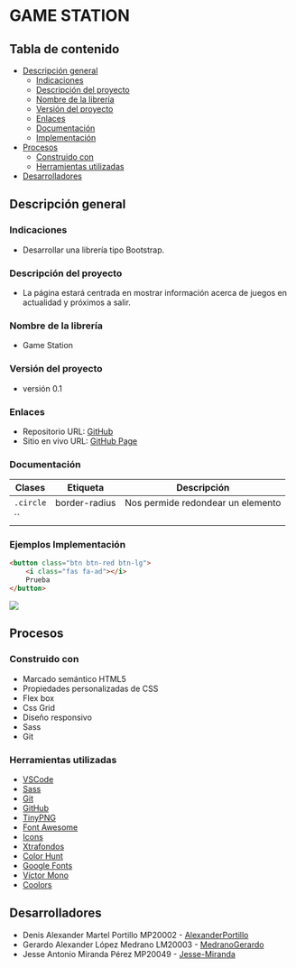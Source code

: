 # GAME STATION

## Tabla de contenido

- [Descripción general](#Descripción-general)
  - [Indicaciones](#Indicaciones)
  - [Descripción del proyecto](#Descripción-del-proyecto)
  - [Nombre de la librería](#Nombre-de-librería)
  - [Versión del proyecto](#Versión-del-proyecto)
  - [Enlaces](#Enlaces)
  - [Documentación](#Documentación)
  - [Implementación](#Implementación)
- [Procesos](#Procesos)
  - [Construido con](#Construido-con)
  - [Herramientas utilizadas](#Herramientas-utilizadas)
- [Desarrolladores](#Desarrolladores)

## Descripción general

### Indicaciones

- Desarrollar una librería tipo Bootstrap.

### Descripción del proyecto

- La página estará centrada en mostrar información acerca de juegos en actualidad y próximos a salir.

### Nombre de la librería

- Game Station

### Versión del proyecto

- versión 0.1

### Enlaces

- Repositorio URL: [GitHub](https://github.com/AlexanderPortillo/GameStation.git)
- Sitio en vivo URL: [GitHub Page]()

### Documentación

| Clases    | Etiqueta      | Descripción                       |
| --------- | ------------- | --------------------------------- |
| `.circle` | border-radius | Nos permide redondear un elemento |
| ``        |               |                                   |

### Ejemplos Implementación

```Html
<button class="btn btn-red btn-lg">
    <i class="fas fa-ad"></i>
    Prueba
</button>
```

![](./)

## Procesos

### Construido con

- Marcado semántico HTML5
- Propiedades personalizadas de CSS
- Flex box
- Css Grid
- Diseño responsivo
- Sass
- Git

### Herramientas utilizadas

- [VSCode](https://code.visualstudio.com/)
- [Sass](https://sass-lang.com/)
- [Git](https://git-scm.com/)
- [GitHub](https://github.com/)
- [TinyPNG](https://tinypng.com/)
- [Font Awesome](https://fontawesome.com/)
- [Icons](https://iconos8.es/icons/set/ico)
- [Xtrafondos](https://www.xtrafondos.com/)
- [Color Hunt](https://colorhunt.co/)
- [Google Fonts](https://fonts.google.com/)
- [Víctor Mono](https://rubjo.github.io/victor-mono/)
- [Coolors](https://coolors.co/image-picker)

## Desarrolladores

- Denis Alexander Martel Portillo MP20002 - [AlexanderPortillo](https://github.com/AlexanderPortillo)
- Gerardo Alexander López Medrano LM20003 - [MedranoGerardo](https://github.com/MedranoGerardo)
- Jesse Antonio Miranda Pérez MP20049 - [Jesse-Miranda](https://github.com/Jesse-Miranda)
